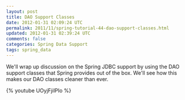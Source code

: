 ```yaml
---           
layout: post
title: DAO Support Classes
date: 2012-01-31 02:09:24 UTC
permalink: 2011/11/spring-tutorial-44-dao-support-classes.html
updated: 2012-01-31 02:39:24 UTC
comments: false
categories: Spring Data Support
tags: spring_data
---
```


We'll wrap up discussion on the Spring JDBC support by using the DAO support classes that Spring provides out of the box. We'll see how this makes our DAO classes cleaner than ever.

{% youtube UOyjFjilPIo %}